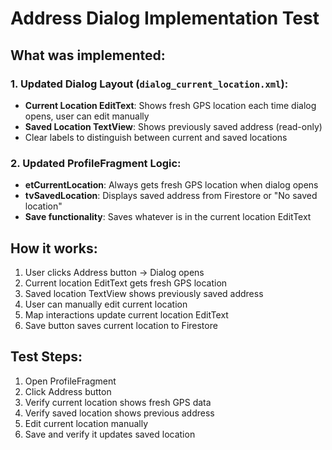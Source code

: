 # Address Dialog Implementation Test

## What was implemented:

### 1. Updated Dialog Layout (`dialog_current_location.xml`):
- **Current Location EditText**: Shows fresh GPS location each time dialog opens, user can edit manually
- **Saved Location TextView**: Shows previously saved address (read-only)
- Clear labels to distinguish between current and saved locations

### 2. Updated ProfileFragment Logic:
- **etCurrentLocation**: Always gets fresh GPS location when dialog opens
- **tvSavedLocation**: Displays saved address from Firestore or "No saved location"
- **Save functionality**: Saves whatever is in the current location EditText

## How it works:
1. User clicks Address button → Dialog opens
2. Current location EditText gets fresh GPS location
3. Saved location TextView shows previously saved address
4. User can manually edit current location
5. Map interactions update current location EditText
6. Save button saves current location to Firestore

## Test Steps:
1. Open ProfileFragment
2. Click Address button
3. Verify current location shows fresh GPS data
4. Verify saved location shows previous address
5. Edit current location manually
6. Save and verify it updates saved location
